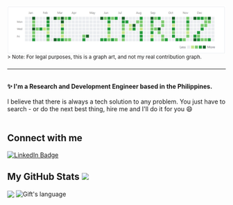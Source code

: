 <img align="right" alt="contr-art" src="/img/contri-art.png" />

<sup>> Note: For legal purposes, this is a graph art, and not my real contribution graph.</sup>

---
<br>
<strong>✨ I'm a Research and Development Engineer based in the Philippines. </strong>
<br><br>
I believe that there is always a tech solution to any problem. You just have to search - or do the next best thing, hire me and I'll do it for you 😄
<br>
<br>

<h2>Connect with me </h3>
    <p>
        <a href="https://linkedin.com/in/ruzramirez"><img src="https://img.shields.io/badge/-Ruzell%20Ramirez%20-blue?style=plastic&amp;labelColor=blue&amp;logo=LinkedIn&amp;link=https://linkedin.com/in/ruzellramirez" alt="LinkedIn Badge"></a> 

 ##  My GitHub Stats <img src = "https://i.pinimg.com/originals/65/c4/f4/65c4f452571be1261e9c623f7da488ac.gif" width = 35px> 
 
 <div>
   <img align="center" src="https://github-readme-streak-stats.herokuapp.com/?user=ruzellramirez" height="192px" />
  <img align="center" src="https://github-readme-stats.vercel.app/api/top-langs?username=ruzellramirez&langs_count=10&show_icons=true&locale=en&layout=compact&theme=light" alt="Gift's language" height="192px"  />
</div>
